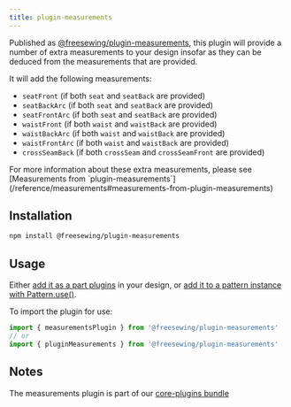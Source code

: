 ```yaml
---
title: plugin-measurements
---
```


Published as [@freesewing/plugin-measurements][1], this plugin will
provide a number of extra measurements to your design insofar as
they can be deduced from the measurements that are provided.

It will add the following measurements:

- `seatFront` (if both `seat` and `seatBack` are provided)
- `seatBackArc` (if both `seat` and `seatBack` are provided)
- `seatFrontArc` (if both `seat` and `seatBack` are provided)
- `waistFront` (if both `waist` and `waistBack` are provided)
- `waistBackArc` (if both `waist` and `waistBack` are provided)
- `waistFrontArc` (if both `waist` and `waistBack` are provided)
- `crossSeamBack` (if both `crossSeam` and `crossSeamFront` are provided)

<Related compact>
For more information about these extra measurements, please see
[Measurements from `plugin-measurements`](/reference/measurements#measurements-from-plugin-measurements)
</Related>

## Installation

```sh
npm install @freesewing/plugin-measurements
```

## Usage

Either [add it as a part plugins](/reference/api/part/config/plugins) in your
design, or [add it to a pattern instance with
Pattern.use()](/reference/api/pattern/use).

To import the plugin for use:
```js
import { measurementsPlugin } from '@freesewing/plugin-measurements'
// or
import { pluginMeasurements } from '@freesewing/plugin-measurements'
```

## Notes

The measurements plugin is part of our [core-plugins bundle](/reference/plugins/core)

[1]: https://www.npmjs.com/package/@freesewing/plugin-measurements
